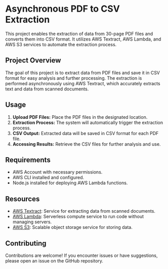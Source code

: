 # Asynchronous PDF to CSV Extraction

This project enables the extraction of data from 30-page PDF files and converts them into CSV format. It utilizes AWS Textract, AWS Lambda, and AWS S3 services to automate the extraction process.

## Project Overview

The goal of this project is to extract data from PDF files and save it in CSV format for easy analysis and further processing. The extraction is performed asynchronously using AWS Textract, which accurately extracts text and data from scanned documents.

## Usage

1. **Upload PDF Files:** Place the PDF files in the designated location.
2. **Extraction Process:** The system will automatically trigger the extraction process.
3. **CSV Output:** Extracted data will be saved in CSV format for each PDF file.
4. **Accessing Results:** Retrieve the CSV files for further analysis and use.

## Requirements

- AWS Account with necessary permissions.
- AWS CLI installed and configured.
- Node.js installed for deploying AWS Lambda functions.

## Resources

- [AWS Textract](https://aws.amazon.com/textract/): Service for extracting data from scanned documents.
- [AWS Lambda](https://aws.amazon.com/lambda/): Serverless compute service to run code without managing servers.
- [AWS S3](https://aws.amazon.com/s3/): Scalable object storage service for storing data.

## Contributing

Contributions are welcome! If you encounter issues or have suggestions, please open an issue on the GitHub repository.

